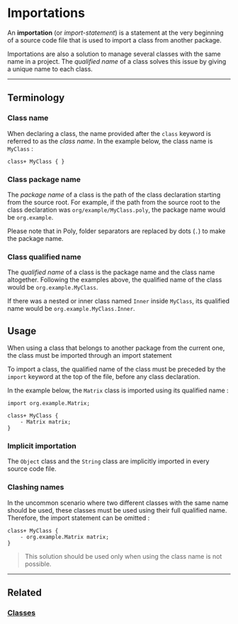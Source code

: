 # Importations
An **importation** (or _import-statement_) is a statement at the very beginning of a source code file
that is used to import a class from another package.

Importations are also a solution to manage several classes with the same name in a project.
The _qualified name_ of a class solves this issue by giving a unique name to each class.


---


## Terminology


### Class name
When declaring a class, the name provided after the `class` keyword is referred to as the _class name_.
In the example below, the class name is `MyClass` :
```poly
class+ MyClass { }
```


### Class package name
The _package name_ of a class is the path of the class declaration starting from the source root.
For example, if the path from the source root to the class declaration was `org/example/MyClass.poly`,
the package name would be `org.example`.

Please note that in Poly, folder separators are replaced by dots (`.`) to make the package name.


### Class qualified name
The _qualified name_ of a class is the package name and the class name altogether.
Following the examples above, the qualified name of the class would be `org.example.MyClass`.

If there was a nested or inner class named `Inner` inside `MyClass`, its qualified name would be `org.example.MyClass.Inner`.


## Usage
When using a class that belongs to another package from the current one,
the class must be imported through an import statement

To import a class, the qualified name of the class must be preceded by the `import` keyword
at the top of the file, before any class declaration.

In the example below, the `Matrix` class is imported using its qualified name :
```poly
import org.example.Matrix;

class+ MyClass {
    - Matrix matrix;
}
```


### Implicit importation
The `Object` class and the `String` class are implicitly imported in every source code file.


### Clashing names
In the uncommon scenario where two different classes with the same name should be used,
these classes must be used using their full qualified name.
Therefore, the import statement can be omitted :
```poly
class+ MyClass {
    - org.example.Matrix matrix;
}
```

> This solution should be used only when using the class name is not possible.


---


## Related
### [Classes](classes/Classes.md)